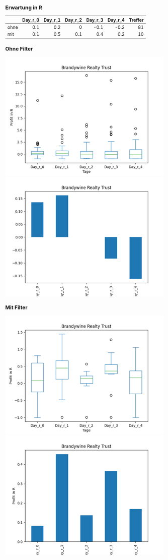 ### Erwartung in R
|      |   Day_r_0 |   Day_r_1 |   Day_r_2 |   Day_r_3 |   Day_r_4 |   Treffer |
|:-----|----------:|----------:|----------:|----------:|----------:|----------:|
| ohne |       0.1 |       0.2 |       0   |      -0.1 |      -0.2 |        81 |
| mit  |       0.1 |       0.5 |       0.1 |       0.4 |       0.2 |        10 |

### Ohne Filter
![image info](./data/BDN_box_all.png)
![image info](./data/BDN_median_all.png)

### Mit Filter
![image info](./data/BDN_box_filtered.png)
![image info](./data/BDN_median_filtered.png)